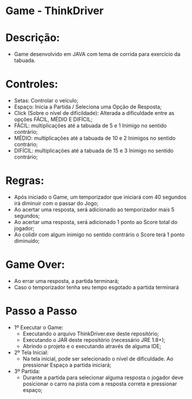 # Game - ThinkDriver

# Descrição:
 - Game desenvolvido em JAVA com tema de corrida para exercício da tabuada.

# Controles:
 - Setas: Controlar o veículo;
 - Espaço: Inicia a Partida / Seleciona uma Opção de Resposta;
 - Click (Sobre o nível de dificildade): Alterada a dificuldade entre as opções FÁCIL, MÉDIO E DIFÍCIL;  
  - FÁCIL: multiplicações até a tabuada de 5 e 1 Inimigo no sentido contrário;
  - MÉDIO: multiplicações até a tabuada de 10 e 2 Inimigos no sentido contrário;
  - DIFÍCIL: multiplicações até a tabuada de 15 e 3 Inimigo no sentido contrário;
  
# Regras:
  - Após iniciado o Game, um temporizador que iniciará com 40 segundos irá diminuir com o passar do Jogo;
  - Ao acertar uma resposta, será adicionado ao temporizador mais 5 segundos;
  - Ao acertar uma resposta, será adicionado 1 ponto ao Score total do jogador;
  - Ao colidir com algum inimigo no sentido contrário o Score terá 1 ponto diminuído;
 
# Game Over:
  - Ao errar uma resposta, a partida terminará;
  - Caso o temporizador tenha seu tempo esgotado a partida terminará

# Passo a Passo 
 - 1º Executar o Game: 
    - Executando o arquivo ThinkDriver.exe deste repositório;
    - Executando o JAR deste repositório (necessário JRE 1.8+); 
    - Abrindo o projeto e o executando através de alguma IDE;
 - 2º Tela Inicial:
    - Na tela inicial, pode ser selecionado o nível de dificuldade. Ao pressionar Espaço a partida iniciará;
 - 3º Partida:
    - Durante a partida para selecionar alguma resposta o jogador deve posicionar o carro na pista com a resposta correta e pressionar espaço;
